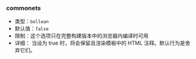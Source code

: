 

### commonets
* 类型：`bollean`
* 默认值：`false`
* 限制：这个选项只在完整构建版本中的浏览器内编译时可用
* 详细：
  当设为 true 时，将会保留且渲染模板中的 HTML 注释。默认行为是舍弃它们。